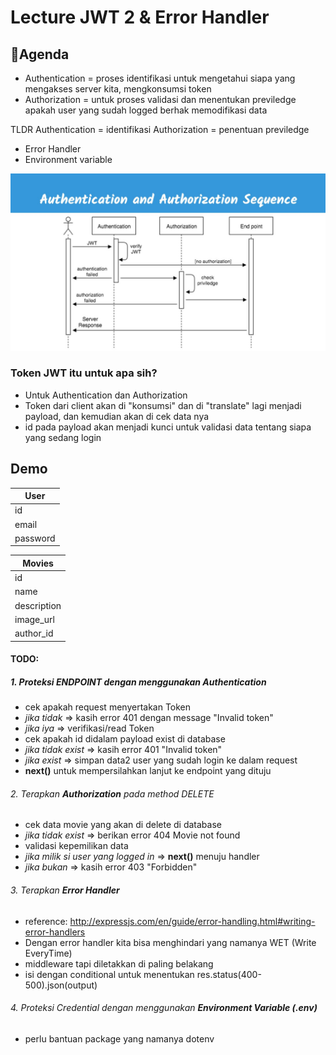 # Lecture JWT 2 & Error Handler

## 🦊Agenda

- Authentication = proses identifikasi untuk mengetahui siapa yang mengakses server kita, mengkonsumsi token
- Authorization = untuk proses validasi dan menentukan previledge apakah user yang sudah logged berhak memodifikasi data

TLDR
Authentication = identifikasi
Authorization = penentuan previledge

- Error Handler
- Environment variable

![](./sequence_auth.jpg)

### Token JWT itu untuk apa sih?

- Untuk Authentication dan Authorization
- Token dari client akan di "konsumsi" dan di "translate" lagi menjadi payload, dan kemudian akan di cek data nya
- id pada payload akan menjadi kunci untuk validasi data tentang siapa yang sedang login

## Demo

| **User** |
| -------- |
| id       |
| email    |
| password |

| **Movies**  |
| ----------- |
| id          |
| name        |
| description |
| image_url   |
| author_id   |

#### TODO:

##### 1. Proteksi _ENDPOINT_ dengan menggunakan **Authentication**

- cek apakah request menyertakan Token
- _jika tidak_ => kasih error 401 dengan message "Invalid token"
- _jika iya_ => verifikasi/read Token
- cek apakah id didalam payload exist di database
- _jika tidak exist_ => kasih error 401 "Invalid token"
- _jika exist_ => simpan data2 user yang sudah login ke dalam request
- **next()** untuk mempersilahkan lanjut ke endpoint yang dituju

###### 2. Terapkan **Authorization** pada method DELETE

- cek data movie yang akan di delete di database
- _jika tidak exist_ => berikan error 404 Movie not found
- validasi kepemilikan data
- _jika milik si user yang logged in_ => **next()** menuju handler
- _jika bukan_ => kasih error 403 "Forbidden"

###### 3. Terapkan **Error Handler**

- reference: http://expressjs.com/en/guide/error-handling.html#writing-error-handlers
- Dengan error handler kita bisa menghindari yang namanya WET (Write EveryTime)
- middleware tapi diletakkan di paling belakang
- isi dengan conditional untuk menentukan res.status(400-500).json(output)

###### 4. Proteksi Credential dengan menggunakan **Environment Variable (.env)**

- perlu bantuan package yang namanya dotenv
